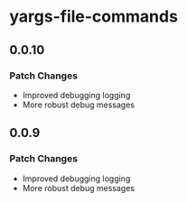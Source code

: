 # yargs-file-commands

## 0.0.10

### Patch Changes

- Improved debugging logging
- More robust debug messages

## 0.0.9

### Patch Changes

- Improved debugging logging
- More robust debug messages
